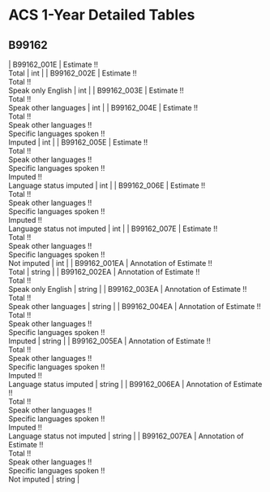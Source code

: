 # ACS 1-Year Detailed Tables

## B99162

| B99162_001E | Estimate !!<br>Total | int |
| B99162_002E | Estimate !!<br>Total !!<br>Speak only English | int |
| B99162_003E | Estimate !!<br>Total !!<br>Speak other languages | int |
| B99162_004E | Estimate !!<br>Total !!<br>Speak other languages !!<br>Specific languages spoken !!<br>Imputed | int |
| B99162_005E | Estimate !!<br>Total !!<br>Speak other languages !!<br>Specific languages spoken !!<br>Imputed !!<br>Language status imputed | int |
| B99162_006E | Estimate !!<br>Total !!<br>Speak other languages !!<br>Specific languages spoken !!<br>Imputed !!<br>Language status not imputed | int |
| B99162_007E | Estimate !!<br>Total !!<br>Speak other languages !!<br>Specific languages spoken !!<br>Not imputed | int |
| B99162_001EA | Annotation of Estimate !!<br>Total | string |
| B99162_002EA | Annotation of Estimate !!<br>Total !!<br>Speak only English | string |
| B99162_003EA | Annotation of Estimate !!<br>Total !!<br>Speak other languages | string |
| B99162_004EA | Annotation of Estimate !!<br>Total !!<br>Speak other languages !!<br>Specific languages spoken !!<br>Imputed | string |
| B99162_005EA | Annotation of Estimate !!<br>Total !!<br>Speak other languages !!<br>Specific languages spoken !!<br>Imputed !!<br>Language status imputed | string |
| B99162_006EA | Annotation of Estimate !!<br>Total !!<br>Speak other languages !!<br>Specific languages spoken !!<br>Imputed !!<br>Language status not imputed | string |
| B99162_007EA | Annotation of Estimate !!<br>Total !!<br>Speak other languages !!<br>Specific languages spoken !!<br>Not imputed | string |

